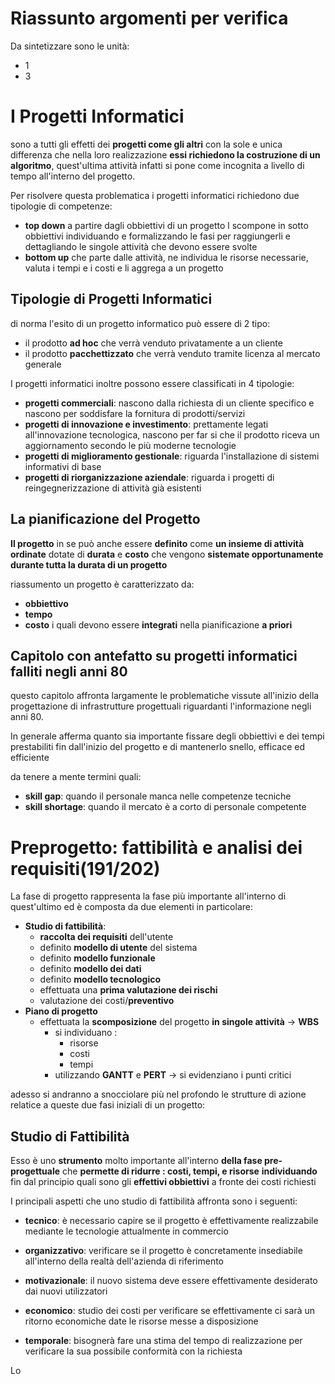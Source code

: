 # Riassunto argomenti per verifica

Da sintetizzare sono le unità:
- 1
- 3

# I Progetti Informatici

sono a tutti gli effetti dei **progetti come gli altri** con la sole e unica differenza che nella loro realizzazione **essi richiedono la costruzione di un algoritmo**, quest'ultima attività infatti si pone come incognita a livello di tempo all'interno del progetto.

Per risolvere questa problematica i progetti informatici richiedono due tipologie di competenze:
- **top down** a partire dagli obbiettivi di un progetto l scompone in sotto obbiettivi individuando e formalizzando le fasi per raggiungerli e dettagliando le singole attività che devono essere svolte
- **bottom up** che parte dalle attività, ne individua le risorse necessarie, valuta i tempi e i costi e li aggrega a un progetto

## Tipologie di Progetti Informatici

di norma l'esito di un progetto informatico può essere di 2 tipo:
- il prodotto **ad hoc** che verrà venduto privatamente a un cliente
- il prodotto **pacchettizzato** che verrà venduto tramite licenza al mercato generale

I progetti informatici inoltre possono essere classificati in 4 tipologie:
- **progetti commerciali**: nascono dalla richiesta di un cliente specifico e nascono per soddisfare la fornitura di prodotti/servizi
- **progetti di innovazione e investimento**: prettamente legati all'innovazione tecnologica, nascono per far si che il prodotto riceva un aggiornamento secondo le più moderne tecnologie
- **progetti di miglioramento gestionale**: riguarda l'installazione di sistemi informativi di base
- **progetti di riorganizzazione aziendale**: riguarda i progetti di reingegnerizzazione di attività già esistenti

## La pianificazione del Progetto

**Il progetto** in se può anche essere **definito** come **un insieme di attività ordinate** dotate di **durata** e **costo** che vengono **sistemate opportunamente durante tutta la durata di un progetto**

riassumento un progetto è caratterizzato da:
- **obbiettivo**
- **tempo**
- **costo**
i quali devono essere **integrati** nella pianificazione **a priori**

## Capitolo con antefatto su progetti informatici falliti negli anni 80

questo capitolo affronta largamente le problematiche vissute all'inizio della progettazione di infrastrutture progettuali riguardanti l'informazione negli anni 80.

In generale afferma quanto sia importante fissare degli obbiettivi e dei tempi prestabiliti fin dall'inizio del progetto e di mantenerlo snello, efficace ed efficiente

da tenere a mente termini quali:
- **skill gap**: quando il personale manca nelle competenze tecniche
- **skill shortage**: quando il mercato è a corto di personale competente

# Preprogetto: fattibilità e analisi dei requisiti(191/202)

La fase di progetto rappresenta la fase più importante all'interno di quest'ultimo ed è composta da due elementi in particolare:
- **Studio di fattibilità**:
	- **raccolta dei requisiti** dell'utente
	- definito **modello di utente** del sistema
	- definito **modello funzionale**
	- definito **modello dei dati**
	- definito **modello tecnologico**
	- effettuata una **prima valutazione dei rischi**
	- valutazione dei costi/**preventivo**
- **Piano di progetto**
	- effettuata la **scomposizione** del progetto **in singole attività** -> **WBS**
		- si individuano :
			- risorse
			- costi 
			- tempi
		- utilizzando **GANTT** e **PERT** -> si evidenziano i punti critici

adesso si andranno a snocciolare più nel profondo le strutture di azione relatice a queste due fasi iniziali di un progetto:

## Studio di Fattibilità

Esso è uno **strumento** molto importante all'interno **della fase pre-progettuale** che **permette di ridurre : costi, tempi, e risorse** **individuando** fin dal principio quali sono gli **effettivi obbiettivi** a fronte dei costi richiesti

I principali aspetti che uno studio di fattibilità affronta sono i seguenti:
- **tecnico**: è necessario capire se il progetto è effettivamente realizzabile mediante le tecnologie attualmente in commercio

- **organizzativo**: verificare se il progetto è concretamente insediabile all'interno della realtà dell'azienda di riferimento

- **motivazionale**: il nuovo sistema deve essere effettivamente desiderato dai nuovi utilizzatori

- **economico**: studio dei costi per verificare se effettivamente ci sarà un ritorno economiche date le risorse messe a disposizione

- **temporale**: bisognerà fare una stima del tempo di realizzazione per verificare la sua possibile conformità con la richiesta

Lo



<!--stackedit_data:
eyJoaXN0b3J5IjpbMTI1MDE5OTAwMCwyNDA2MzIyNTUsMTY0OT
QzMDQzNCwtMTU4MTkyODM0NiwxNDg4OTU0ODU0LC0xOTQ4MDE3
MTA3LDk4MzMyNDg2OSwxMDUyMTI0MzA2LDIxMDE5Nzk5MjEsMj
A1MzIxNTQ2OSwtMTMyNjM2NDM3LDE5MTg4NTMxNF19
-->